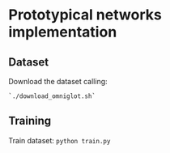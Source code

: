 # Prototypical networks implementation

## Dataset
Download the dataset calling:

    `./download_omniglot.sh`

## Training
Train dataset:
    `python train.py`

